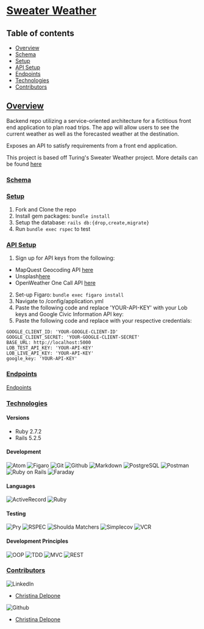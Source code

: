 # [Sweater Weather](https://github.com/cdelpone/sweater_weather)

## Table of contents
- [Overview](#overview)
- [Schema](#schema)
- [Setup](#setup)
- [API Setup](#api-setup)
- [Endpoints](#endpoints)
- [Technologies](#technologies)
- [Contributors](#contributors)

## <ins>Overview</ins>

Backend repo utilizing a service-oriented architecture for a fictitious front end application to plan road trips. The app will allow users to see the current weather as well as the forecasted weather at the destination.

Exposes an API to satisfy requirements from a front end application.

This project is based off Turing's Sweater Weather project. More details can be found [here](https://backend.turing.edu/module3/projects/sweater_weather/)

### <ins>Schema</ins>
<insert image>

### <ins>Setup</ins>
1. Fork and Clone the repo
2. Install gem packages: `bundle install`
3. Setup the database: `rails db:{drop,create,migrate}`
4. Run `bundle exec rspec` to test

### <ins>API Setup</ins>
1. Sign up for API keys from the following:
- MapQuest Geocoding API [here](https://developer.mapquest.com/documentation/geocoding-api/)
- Unsplash[here](link)
- OpenWeather One Call API [here](https://openweathermap.org/api/one-call-api)
2. Set-up Figaro: `bundle exec figaro install`
3. Navigate to /config/application.yml
4. Paste the following code and replace 'YOUR-API-KEY' with your Lob keys and Google Civic Information API key:
4. Paste the following code and replace with your respective credentials:
  ```
  GOOGLE_CLIENT_ID: 'YOUR-GOOGLE-CLIENT-ID'
  GOOGLE_CLIENT_SECRET: 'YOUR-GOOGLE-CLIENT-SECRET'
  BASE_URL: http://localhost:5000
  LOB_TEST_API_KEY: 'YOUR-API-KEY'
  LOB_LIVE_API_KEY: 'YOUR-API-KEY'
  google_key: 'YOUR-API-KEY'
  ```

### <ins>Endpoints</ins>
[Endpoints](https://github.com/cdelpone/sweater_weather/blob/main/endpoints.md)

### <ins>Technologies</ins>

#### Versions
- Ruby 2.7.2
- Rails 5.2.5

#### Development
![Atom][Atom-img]
![Figaro][Figaro-img]
![Git][Git-img]
![Github][Github-img]
![Markdown][Markdown-img]
![PostgreSQL][PostgreSQL-img]
![Postman][Postman-img]
![Ruby on Rails][Ruby on Rails-img]
![Faraday][Faraday-img]

#### Languages
![ActiveRecord][ActiveRecord-img]
![Ruby][Ruby-img]

#### Testing
![Pry][Pry-img]
![RSPEC][RSPEC-img]
![Shoulda Matchers][Shoulda Matchers-img]
![Simplecov][Simplecov-img]
![VCR][VCR-img]
<!-- ![Capybara][Capybara-img] -->
<!-- ![Launchy][Launchy-img] -->
<!-- ![Webmock][Webmock-img] -->

#### Development Principles
![OOP][OOP-img]
![TDD][TDD-img]
![MVC][MVC-img]
![REST][REST-img]

### <ins>Contributors</ins>
![LinkedIn][LinkedIn-img]
- [Christina Delpone](https://www.linkedin.com/in/christinadelpone)

![Github][Github-img]
- [Christina Delpone](https://github.com/cdelpone)



<!-- Markdown link & img dfn's -->
[Github-img]: https://img.shields.io/badge/GitHub-100000?style=for-the-badge&logo=github&logoColor=white

<!-- #### Development -->
[Atom-img]: https://img.shields.io/badge/Atom-66595C.svg?&style=flaste&logo=atom&logoColor=white
[Faraday-img]: https://img.shields.io/badge/faraday-b81818.svg?&style=flaste&logo=rubygems&logoColor=white
[Figaro-img]: https://img.shields.io/badge/figaro-b81818.svg?&style=flaste&logo=rubygems&logoColor=white
[Git-img]: https://img.shields.io/badge/Git-F05032.svg?&style=flaste&logo=git&logoColor=white
[Github-img]: https://img.shields.io/badge/GitHub-181717.svg?&style=flaste&logo=github&logoColor=white
[Markdown-img]: https://img.shields.io/badge/Markdown-000000?style=for-the-badge&logo=markdown&logoColor=white
[PostgreSQL-img]: https://img.shields.io/badge/PostgreSQL-4169E1.svg?&style=flaste&logo=postgresql&logoColor=white
[Postman-img]: https://img.shields.io/badge/Postman-FF6C37?style=for-the-badge&logo=Postman&logoColor=white
[Ruby on Rails-img]: https://img.shields.io/badge/Ruby%20On%20Rails-b81818.svg?&style=flat&logo=rubyonrails&logoColor=white
<!-- [Rubocop-img]: https://img.shields.io/badge/rubocop-b81818.svg?&style=flaste&logo=rubygems&logoColor=white
[Bootstrap-img]: https://img.shields.io/badge/Bootstrap-563D7C?style=for-the-badge&logo=bootstrap&logoColor=white -->

<!-- #### Languages -->
[ActiveRecord-img]: https://img.shields.io/badge/ActiveRecord-CC0000.svg?&style=flaste&logo=rubyonrails&logoColor=white
[Ruby-img]: https://img.shields.io/badge/Ruby-CC0000.svg?&style=flaste&logo=ruby&logoColor=white
<!-- [CSS3-img]: https://img.shields.io/badge/CSS3-1572B6.svg?&style=flaste&logo=css3&logoColor=white
[HTML5-img]: https://img.shields.io/badge/HTML5-0EB201.svg?&style=flaste&logo=html5&logoColor=white -->

<!-- #### Deployment -->
<!-- [Heroku-img]: https://img.shields.io/badge/Heroku-430098.svg?&style=flaste&logo=heroku&logoColor=white
[Circle CI-img]: https://img.shields.io/badge/-CircleCi-brightgreen.svg?logo=LOGO -->


<!-- #### Testing -->
[Pry-img]: https://img.shields.io/badge/pry-b81818.svg?&style=flaste&logo=rubygems&logoColor=white
[RSPEC-img]: https://img.shields.io/badge/rspec-b81818.svg?&style=flaste&logo=rubygems&logoColor=white
[Shoulda Matchers-img]: https://img.shields.io/badge/shoulda--matchers-b81818.svg?&style=flaste&logo=rubygems&logoColor=white
[Simplecov-img]: https://img.shields.io/badge/simplecov-b81818.svg?&style=flaste&logo=rubygems&logoColor=white
[VCR-img]: https://img.shields.io/badge/vcr-b81818.svg?&style=flaste&logo=rubygems&logoColor=white
<!-- [Webmock-img]: https://img.shields.io/badge/webmock-b81818.svg?&style=flaste&logo=rubygems&logoColor=white
[Capybara-img]: https://img.shields.io/badge/capybara-b81818.svg?&style=flaste&logo=rubygems&logoColor=white
[Launchy-img]: https://img.shields.io/badge/launchy-b81818.svg?&style=flaste&logo=rubygems&logoColor=white -->

<!-- #### Development Principles -->
[OOP-img]: https://img.shields.io/badge/OOP-b81818.svg?&style=flaste&logo=OOP&logoColor=white
[TDD-img]: https://img.shields.io/badge/TDD-b87818.svg?&style=flaste&logo=TDD&logoColor=white
[MVC-img]: https://img.shields.io/badge/MVC-b8b018.svg?&style=flaste&logo=MVC&logoColor=white
[REST-img]: https://img.shields.io/badge/REST-33b818.svg?&style=flaste&logo=REST&logoColor=white

<!-- ### <ins>Contributors</ins> -->
[LinkedIn-img]: https://img.shields.io/badge/LinkedIn-0077B5?style=for-the-badge&logo=linkedin&logoColor=white
